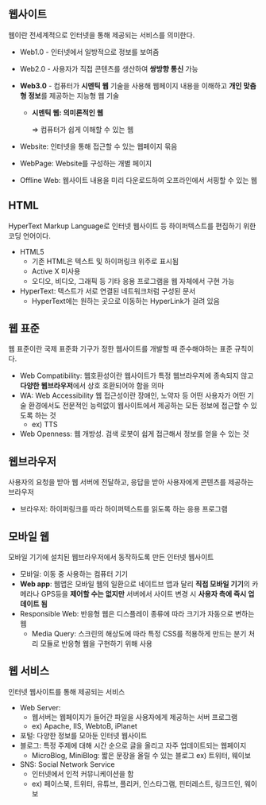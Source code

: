 ## 웹사이트

웹이란 전세계적으로 인터넷을 통해 제공되는 서비스를 의미한다.

- Web1.0 - 인터넷에서 일방적으로 정보를 보여줌
- Web2.0 - 사용자가 직접 콘텐츠를 생산하여 **쌍방향 통신** 가능
- **Web3.0** - 컴퓨터가 **시멘틱 웹** 기술을 사용해 웹페이지 내용을 이해하고 **개인 맞춤형 정보**를 제공하는 지능형 웹 기술
    - **시멘틱 웹: 의미론적인 웹**
        
        ⇒ 컴퓨터가 쉽게 이해할 수 있는 웹
        
- Website: 인터넷을 통해 접근할 수 있는 웹페이지 묶음
- WebPage: Website를 구성하는 개별 페이지
- Offline Web: 웹사이트 내용을 미리 다운로드하여 오프라인에서 서핑할 수 있는 웹

## HTML

HyperText Markup Language로 인터넷 웹사이트 등 하이퍼텍스트를 편집하기 위한 코딩 언어이다.

- HTML5
    - 기존 HTML은 텍스트 및 하이퍼링크 위주로 표시됨
    - Active X 미사용
    - 오디오, 비디오, 그래픽 등 기타 응용 프로그램을 웹 자체에서 구현 가능
- HyperText: 텍스트가 서로 연결된 네트워크처럼 구성된 문서
    - HyperText에는 원하는 곳으로 이동하는 HyperLink가 걸려 있음

## 웹 표준

웹 표준이란 국제 표준화 기구가 정한 웹사이트를 개발할 때 준수해야하는 표준 규칙이다.

- Web Compatibility: 웹호환성이란 웹사이트가 특정 웹브라우저에 종속되지 않고 **다양한 웹브라우저**에서 상호 호환되어야 함을 의마
- WA: Web Accessibility 웹 접근성이란 장애인, 노약자 등 어떤 사용자가 어떤 기술 환경에서도 전문적인 능력없이 웹사이트에서 제공하는 모든 정보에 접근할 수 있도록 하는 것
    - ex) TTS
- Web Openness: 웹 개방성. 검색 로봇이 쉽게 접근해서 정보를 얻을 수 있는 것

## 웹브라우저

사용자의 요청을 받아 웹 서버에 전달하고, 응답을 받아 사용자에게 콘텐츠를 제공하는 브라우저

- 브라우저: 하이퍼링크를 따라 하이퍼텍스트를 읽도록 하는 응용 프로그램

## 모바일 웹

모바일 기기에 설치된 웹브라우저에서 동작하도록 만든 인터넷 웹사이트

- 모바일: 이동 중 사용하는 컴퓨터 기기
- **Web app**: 웹앱은 모바일 웹의 일환으로 네이트브 앱과 달리 **직접 모바일 기기**의 카메라나 GPS등을 **제어할 수는 없지만** 서버에서 사이트 변경 시 **사용자 측에 즉시 업데이트 됨**
- Responsible Web: 반응형 웹은 디스플레이 종류에 따라 크기가 자동으로 변하는 웹
    - Media Query: 스크린의 해상도에 따라 특정 CSS를 적용하게 만드는 분기 처리 모듈로 반응형 웹을 구현하기 위해 사용

## 웹 서비스

인터넷 웹사이트를 통해 제공되는 서비스

- Web Server:
    - 웹서버는 웹페이지가 들어간 파일을 사용자에게 제공하는 서버 프로그램
    - ex) Apache, IIS, WebtoB, iPlanet
- 포털: 다양한 정보를 모아둔 인터넷 웹사이트
- 블로그: 특정 주제에 대해 시간 순으로 글을 올리고 자주 업데이트되는 웹페이지
    - MicroBlog, MiniBlog: 짧은 문장을 올릴 수 있는 블로그 ex) 트위터, 웨이보
- SNS: Social Network Service
    - 인터넷에서 인적 커뮤니케이션을 함
    - ex) 페이스북, 트위터, 유튜브, 플리커, 인스타그램, 핀터레스트, 링크드인, 웨이보
